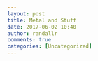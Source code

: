 ```yaml
---
layout: post
title: Metal and Stuff
date: 2017-06-02 10:40
author: randallr
comments: true
categories: [Uncategorized]
---
```


